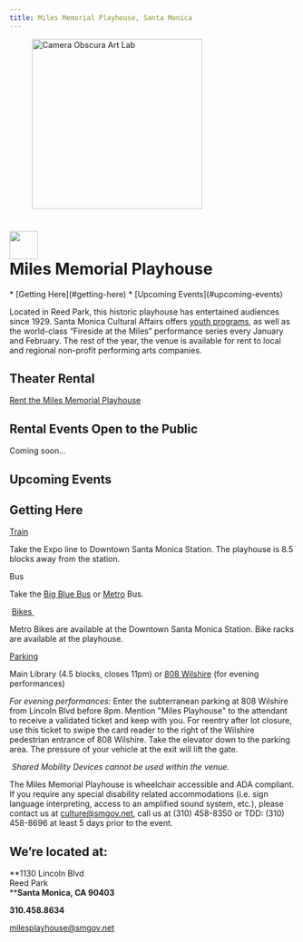 ```yaml
---
title: Miles Memorial Playhouse, Santa Monica
---
```


<figure>
  <img src="/uploads/playhouse-500-heigh.jpg" height="300" alt="Camera Obscura Art Lab" />
</figure>

<h1>
  <img src="/uploads/icon-miles-playhouse.png" height="50" alt="" /><br />
  Miles Memorial Playhouse
</h1>

<nav class="action" markdown="1">
*   [Getting Here](#getting-here)
*   [Upcoming Events](#upcoming-events)
</nav>

Located in Reed Park, this historic playhouse has entertained audiences since 1929. Santa Monica Cultural Affairs offers [youth programs](https://www.facebook.com/groups/downbeat720/), as well as the world-class “Fireside at the Miles” performance series every January and February. The rest of the year, the venue is available for rent to local and regional non-profit performing arts companies.

Theater Rental
--------------

[Rent the Miles Memorial Playhouse](/miles-memorial-playhouse-theater-rental/)

Rental Events Open to the Public
--------------------------------

Coming soon...

Upcoming Events
---------------

<ol
  class="events"
  data-events-locations="Miles Memorial Playhouse">
</ol>
<script src="/assets/js/events.js"></script>

Getting Here
------------

[Train](http://metro.net/)

Take the Expo line to Downtown Santa Monica Station. The playhouse is 8.5 blocks away from the station.

Bus

Take the [Big Blue Bus](http://bigbluebus.com/) or [Metro](http://metro.net/) Bus.

 [Bikes ](https://www.smgov.net/Departments/PCD/Transportation/Bicyclists/)

Metro Bikes are available at the Downtown Santa Monica Station. Bike racks are available at the playhouse.

[Parking](http://www.smgov.net/parking)

Main Library (4.5 blocks, closes 11pm) or [808 Wilshire](https://www.google.com/maps/place/808+Wilshire+Blvd,+Santa+Monica,+CA+90401) (for evening performances)

_For evening performances:_ Enter the subterranean parking at 808 Wilshire from Lincoln Blvd before 8pm. Mention "Miles Playhouse" to the attendant to receive a validated ticket and keep with you. For reentry after lot closure, use this ticket to swipe the card reader to the right of the Wilshire pedestrian entrance of 808 Wilshire. Take the elevator down to the parking area. The pressure of your vehicle at the exit will lift the gate.

_ Shared Mobility Devices cannot be used within the venue._

The Miles Memorial Playhouse is wheelchair accessible and ADA compliant. If you require any special disability related accommodations (i.e. sign language interpreting, access to an amplified sound system, etc.), please contact us at [culture@smgov.net](mailto:culture@smgov.net), call us at (310) 458-8350 or TDD: (310) 458-8696 at least 5 days prior to the event.


We’re located at:
------------

**1130 Lincoln Blvd  
Reed Park  
****Santa Monica, CA 90403**

**310.458.8634**

[milesplayhouse@smgov.net](mailto:milesplayhouse@smgov.net)

